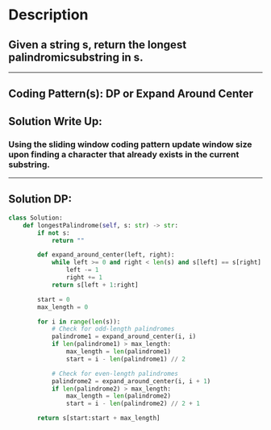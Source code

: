 # Description
## Given a string s, return the longest palindromicsubstring in s.
---
## Coding Pattern(s): DP or Expand Around Center
## Solution Write Up:
### Using the sliding window coding pattern update window size upon finding a character that already exists in the current substring.
---
## Solution DP:

```python
class Solution:
    def longestPalindrome(self, s: str) -> str:
        if not s:
            return ""

        def expand_around_center(left, right):
            while left >= 0 and right < len(s) and s[left] == s[right]:
                left -= 1
                right += 1
            return s[left + 1:right]

        start = 0
        max_length = 0

        for i in range(len(s)):
            # Check for odd-length palindromes
            palindrome1 = expand_around_center(i, i)
            if len(palindrome1) > max_length:
                max_length = len(palindrome1)
                start = i - len(palindrome1) // 2

            # Check for even-length palindromes
            palindrome2 = expand_around_center(i, i + 1)
            if len(palindrome2) > max_length:
                max_length = len(palindrome2)
                start = i - len(palindrome2) // 2 + 1

        return s[start:start + max_length]
```
